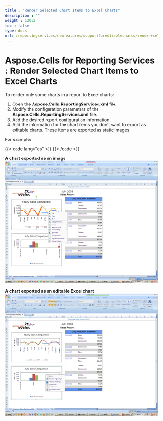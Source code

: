 ```yaml
---
title : "Render Selected Chart Items to Excel Charts" 
description : "" 
weight : 12033 
toc : false
type: docs
url: /reportingservices/newfeatures/supportforeditablecharts/render+selected+chart+items+to+excel+charts/
---
```


# Aspose.Cells for Reporting Services : Render Selected Chart Items to Excel Charts


To render only some charts in a report to Excel charts:

1.  Open the **Aspose.Cells.ReportingServices.xml** file.
2.  Modify the configuration parameters of the **Aspose.Cells.ReportingServices.xml** file.
3.  Add the desired report configuration information.
4.  Add the information for the chart items you don’t want to export as editable charts. These items are exported as static images.

For example:

{{< code lang="cs" >}}
<Chart >
<Report name= "Employee Sales Summary 2008">
<ChartItem name="Chart1" type="image"/>
</Report >
</Chart> 
{{< /code >}}

**A chart exported as an image**  
![image](6193413.png)

**A chart exported as an editable Excel chart**  
![image](6193412.png)

